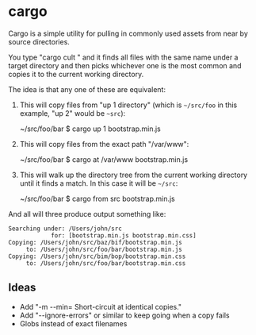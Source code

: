 # cargo

Cargo is a simple utility for pulling in commonly used assets from near by
source directories.

You type "cargo cult <filename>" and it finds all files with the same name under
a target directory and then picks whichever one is the most common and copies it
to the current working directory.

The idea is that any one of these are equivalent:

1. This will copy files from "up 1 directory" (which is `~/src/foo` in this
   example, "up 2" would be `~src`):

    ~/src/foo/bar $ cargo up 1 bootstrap.min.js

1. This will copy files from the exact path "/var/www":

    ~/src/foo/bar $ cargo at /var/www bootstrap.min.js

1. This will walk up the directory tree from the current working directory until
   it finds a match.  In this case it will be `~/src`:

    ~/src/foo/bar $ cargo from src bootstrap.min.js

And all will three produce output something like:

    Searching under: /Users/john/src
                for: [bootstrap.min.js bootstrap.min.css]
    Copying: /Users/john/src/baz/bif/bootstrap.min.js
         to: /Users/john/src/foo/bar/bootstrap.min.js
    Copying: /Users/john/src/bim/bop/bootstrap.min.css
         to: /Users/john/src/foo/bar/bootstrap.min.css


## Ideas

- Add "-m --min=<n>   Short-circuit at <n> identical copies."
- Add "--ignore-errors" or similar to keep going when a copy fails
- Globs instead of exact filenames
